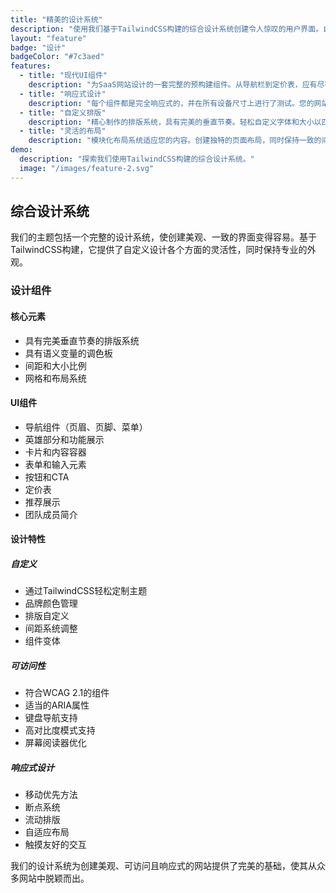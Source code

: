 ```yaml
---
title: "精美的设计系统"
description: "使用我们基于TailwindCSS构建的综合设计系统创建令人惊叹的用户界面。自定义所有内容以匹配您的品牌。"
layout: "feature"
badge: "设计"
badgeColor: "#7c3aed"
features:
  - title: "现代UI组件"
    description: "为SaaS网站设计的一套完整的预构建组件。从导航栏到定价表，应有尽有。"
  - title: "响应式设计"
    description: "每个组件都是完全响应式的，并在所有设备尺寸上进行了测试。您的网站在从手机到大型显示器的所有设备上都看起来很棒。"
  - title: "自定义排版"
    description: "精心制作的排版系统，具有完美的垂直节奏。轻松自定义字体和大小以匹配您的品牌指南。"
  - title: "灵活的布局"
    description: "模块化布局系统适应您的内容。创建独特的页面布局，同时保持一致的间距和对齐方式。"
demo:
  description: "探索我们使用TailwindCSS构建的综合设计系统。"
  image: "/images/feature-2.svg"
---
```


## 综合设计系统

我们的主题包括一个完整的设计系统，使创建美观、一致的界面变得容易。基于TailwindCSS构建，它提供了自定义设计各个方面的灵活性，同时保持专业的外观。

### 设计组件

#### 核心元素
- 具有完美垂直节奏的排版系统
- 具有语义变量的调色板
- 间距和大小比例
- 网格和布局系统

#### UI组件
- 导航组件（页眉、页脚、菜单）
- 英雄部分和功能展示
- 卡片和内容容器
- 表单和输入元素
- 按钮和CTA
- 定价表
- 推荐展示
- 团队成员简介

#### 设计特性

##### 自定义
- 通过TailwindCSS轻松定制主题
- 品牌颜色管理
- 排版自定义
- 间距系统调整
- 组件变体

##### 可访问性
- 符合WCAG 2.1的组件
- 适当的ARIA属性
- 键盘导航支持
- 高对比度模式支持
- 屏幕阅读器优化

##### 响应式设计
- 移动优先方法
- 断点系统
- 流动排版
- 自适应布局
- 触摸友好的交互

我们的设计系统为创建美观、可访问且响应式的网站提供了完美的基础，使其从众多网站中脱颖而出。
